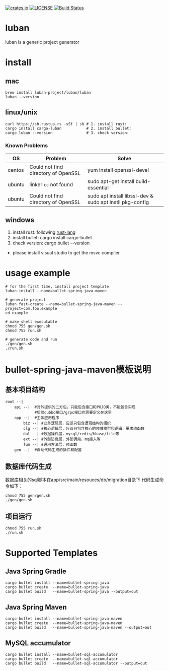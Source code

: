 
[![crates.io](https://img.shields.io/badge/crates.io-0.2.7-green.svg)](https://crates.io/crates/cargo-bullet)
[![LICENSE](https://img.shields.io/badge/LICENSE-apache-green.svg)](http://www.apache.org/licenses/LICENSE-2.0)
[![Build Status](https://www.travis-ci.org/thegenius/bullet.svg?branch=master)](https://www.travis-ci.org/thegenius/bullet)

# luban
luban is a generic project generator

# install
## mac
```shell script
brew install luban-project/luban/luban
luban --version
```

## linux/unix
```shell script
curl https://sh.rustup.rs -sSf | sh # 1. install rust: 
cargo install cargo-luban           # 2. install bullet: 
cargo luban --version               # 3. check version: 
```


### Known Problems
|OS|Problem|Solve|
|--|--|--|
|centos|Could not find directory of OpenSSL|yum install openssl-devel|
|ubuntu|linker `cc` not found|sudo apt-get install build-essential|
|ubuntu|Could not find directory of OpenSSL|sudo apt install libssl-dev & sudo apt instll pkg-config|  

## windows
1. install rust: following [rust-lang](https://www.rust-lang.org/tools/install)
2. install bullet: cargo install cargo-bullet
3. check version: cargo bullet --version
* please install visual studio to get the msvc compiler

# usage example
```shell script
# for the first time, install project template
luban install --name=bullet-spring-java-maven 

# generate project
luban fast-create --name=bullet-spring-java-maven --project=com.foo.example
cd example

# make shell executable
chmod 755 gen/gen.sh
chmod 755 run.sh

# generate code and run
./gen/gen.sh 
./run.sh
```

# bullet-spring-java-maven模板说明

## 基本项目结构
```text
root --|
    api --|  #对外提供的二方包，只能包含接口和POJO类，不能包含实现
             #后续dubbo接口/grpc接口也需要定义在这里
    app --|  #主体应用程序
        biz --| #业务逻辑层，应该只包含逻辑结构的组织
        clg --| #核心逻辑层，应该只包含核心的领域模型和逻辑，要求纯函数
        dal --| #数据操作层，mysql/redis/hbase/file等
        ext --| #外部防腐层，外部调用，mq接入等
        fun --| #通用方法层，纯函数
    gen --|  #自动代码生成的插件和配置
```

## 数据库代码生成
数据库相关的sql脚本在app/src/main/resouces/db/migration目录下
代码生成命令如下：
```shell script
chmod 755 gen/gen.sh
./gen/gen.sh
```

## 项目运行
```shell script
chmod 755 run.sh
./run.sh
```


# Supported Templates
## Java Spring Gradle
```text
cargo bullet install --name=bullet-spring-java
cargo bullet create  --name=bullet-spring-java
cargo bullet build   --name=bullet-spring-java --output=out 
```

## Java Spring Maven
```text
cargo bullet install --name=bullet-spring-java-maven
cargo bullet create  --name=bullet-spring-java-maven
cargo bullet build   --name=bullet-spring-java-maven --output=out
```

## MySQL accumulator
```text
cargo bullet install --name=bullet-sql-accumulator
cargo bullet create  --name=bullet-sql-accumulator
cargo bullet build   --name=bullet-sql-accumulator --output=out 
```

